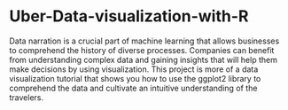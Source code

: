 # Uber-Data-visualization-with-R 

Data narration is a crucial part of machine learning that allows businesses to comprehend the history of diverse processes. Companies can benefit from understanding complex data and gaining insights that will help them make decisions by using visualization. This project is more of a data visualization tutorial that shows you how to use the ggplot2 library to comprehend the data and cultivate an intuitive understanding of the travelers.
